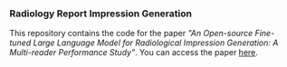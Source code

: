 ### Radiology Report Impression Generation

This repository contains the code for the paper *"An Open-source Fine-tuned Large Language Model for Radiological Impression Generation: A Multi-reader Performance Study"*. You can access the paper [here](https://bmcmedimaging.biomedcentral.com/articles/10.1186/s12880-024-01435-w).
